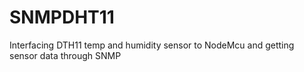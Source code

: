 # SNMPDHT11
Interfacing DTH11 temp and humidity sensor to NodeMcu and getting sensor data through SNMP

